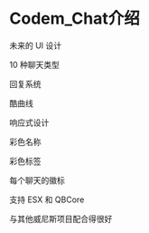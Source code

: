 # Codem_Chat介绍

未来的 UI 设计

10 种聊天类型

回复系统

酷曲线

响应式设计

彩色名称

彩色标签

每个聊天的徽标

支持 ESX 和 QBCore

与其他威尼斯项目配合得很好
